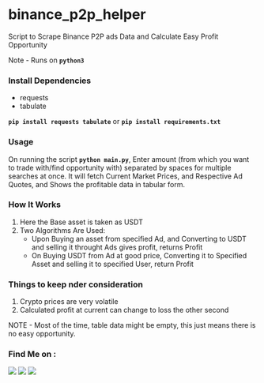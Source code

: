 # binance_p2p_helper
Script to Scrape Binance P2P ads Data and Calculate Easy Profit Opportunity

Note - Runs on **`python3`**

### Install Dependencies
- requests
- tabulate


**`pip install requests tabulate`** or **`pip install requirements.txt`**

### Usage
On running the script **`python main.py`**, Enter amount (from which you want to trade with/find opportunity with) separated by spaces for multiple searches at once.
It will fetch Current Market Prices, and Respective Ad Quotes, and Shows the profitable data in tabular form.

### How It Works
1) Here the Base asset is taken as USDT
2) Two Algorithms Are Used: 
    - Upon Buying an asset from specified Ad, and Converting to USDT and selling it throught Ads gives profit, returns Profit
    - On Buying USDT from Ad at good price, Converting it to Specified Asset and selling it to specified User, return Profit
 
### Things to keep nder consideration
1) Crypto prices are very volatile
2) Calculated profit at current can change to loss the other second

NOTE - Most of the time, table data might be empty, this just means there is no easy opportunity.

### Find Me on :
<p align="left">
  <a href="https://github.com/adhiraj-ranjan" target="_blank"><img src="https://img.shields.io/badge/Github-adhiraj--ranjan-green?style=for-the-badge&logo=github"></a>
  <a href="https://www.instagram.com/adhirajranjan.i" target="_blank"><img src="https://img.shields.io/badge/IG-adhiraj_ranjan-pink?style=for-the-badge&logo=instagram"></a>
  <a href="https://t.me/adhirajranjan" target="_blank"><img src="https://img.shields.io/badge/TELEGRAM-ADHIRAJ%20RANJAN-blue?style=for-the-badge&logo=telegram"></a>
  
</p>
